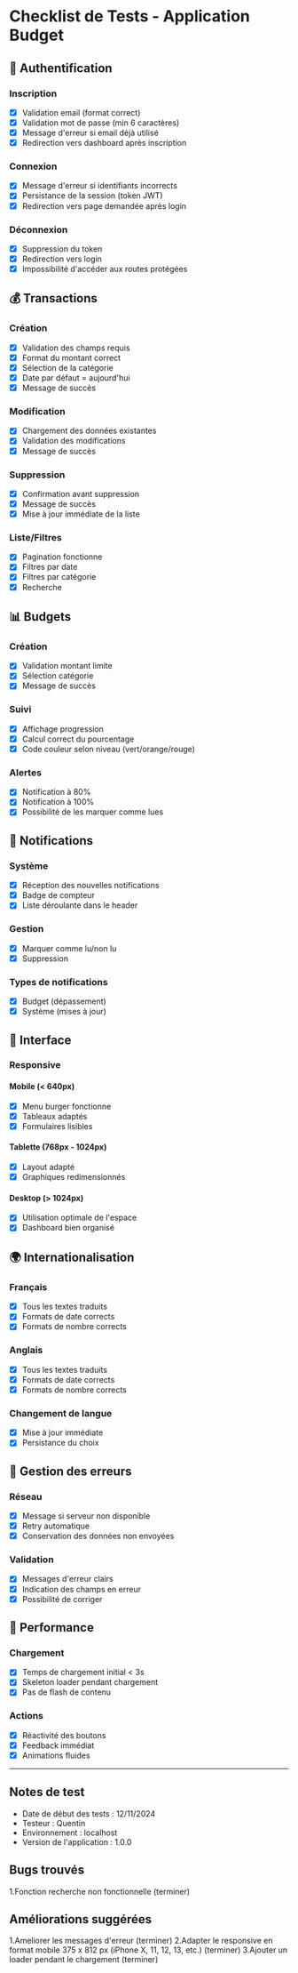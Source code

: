 # Checklist de Tests - Application Budget

## 🔐 Authentification

### Inscription

- [x] Validation email (format correct)
- [x] Validation mot de passe (min 6 caractères)
- [x] Message d'erreur si email déjà utilisé
- [x] Redirection vers dashboard après inscription

### Connexion

- [x] Message d'erreur si identifiants incorrects
- [x] Persistance de la session (token JWT)
- [x] Redirection vers page demandée après login

### Déconnexion

- [x] Suppression du token
- [x] Redirection vers login
- [x] Impossibilité d'accéder aux routes protégées

## 💰 Transactions

### Création

- [x] Validation des champs requis
- [x] Format du montant correct
- [x] Sélection de la catégorie
- [x] Date par défaut = aujourd'hui
- [x] Message de succès

### Modification

- [x] Chargement des données existantes
- [x] Validation des modifications
- [x] Message de succès

### Suppression

- [x] Confirmation avant suppression
- [x] Message de succès
- [x] Mise à jour immédiate de la liste

### Liste/Filtres

- [x] Pagination fonctionne
- [x] Filtres par date
- [x] Filtres par catégorie
- [x] Recherche

## 📊 Budgets

### Création

- [x] Validation montant limite
- [x] Sélection catégorie
- [x] Message de succès

### Suivi

- [x] Affichage progression
- [x] Calcul correct du pourcentage
- [x] Code couleur selon niveau (vert/orange/rouge)

### Alertes

- [x] Notification à 80%
- [x] Notification à 100%
- [x] Possibilité de les marquer comme lues

## 🔔 Notifications

### Système

- [x] Réception des nouvelles notifications
- [x] Badge de compteur
- [x] Liste déroulante dans le header

### Gestion

- [x] Marquer comme lu/non lu
- [x] Suppression

### Types de notifications

- [x] Budget (dépassement)
- [x] Système (mises à jour)

## 🎨 Interface

### Responsive

#### Mobile (< 640px)

- [x] Menu burger fonctionne
- [x] Tableaux adaptés
- [x] Formulaires lisibles

#### Tablette (768px - 1024px)

- [x] Layout adapté
- [x] Graphiques redimensionnés

#### Desktop (> 1024px)

- [x] Utilisation optimale de l'espace
- [x] Dashboard bien organisé

## 🌍 Internationalisation

### Français

- [x] Tous les textes traduits
- [x] Formats de date corrects
- [x] Formats de nombre corrects

### Anglais

- [x] Tous les textes traduits
- [x] Formats de date corrects
- [x] Formats de nombre corrects

### Changement de langue

- [x] Mise à jour immédiate
- [x] Persistance du choix

## 🐛 Gestion des erreurs

### Réseau

- [x] Message si serveur non disponible
- [x] Retry automatique
- [x] Conservation des données non envoyées

### Validation

- [x] Messages d'erreur clairs
- [x] Indication des champs en erreur
- [x] Possibilité de corriger

## 🔄 Performance

### Chargement

- [x] Temps de chargement initial < 3s
- [x] Skeleton loader pendant chargement
- [x] Pas de flash de contenu

### Actions

- [x] Réactivité des boutons
- [x] Feedback immédiat
- [x] Animations fluides

---

## Notes de test

- Date de début des tests : 12/11/2024
- Testeur : Quentin
- Environnement : localhost
- Version de l'application : 1.0.0

## Bugs trouvés

1.Fonction recherche non fonctionnelle (terminer)

## Améliorations suggérées

1.Ameliorer les messages d'erreur (terminer)
2.Adapter le responsive en format mobile 375 x 812 px (iPhone X, 11, 12, 13, etc.) (terminer)
3.Ajouter un loader pendant le chargement (terminer)
